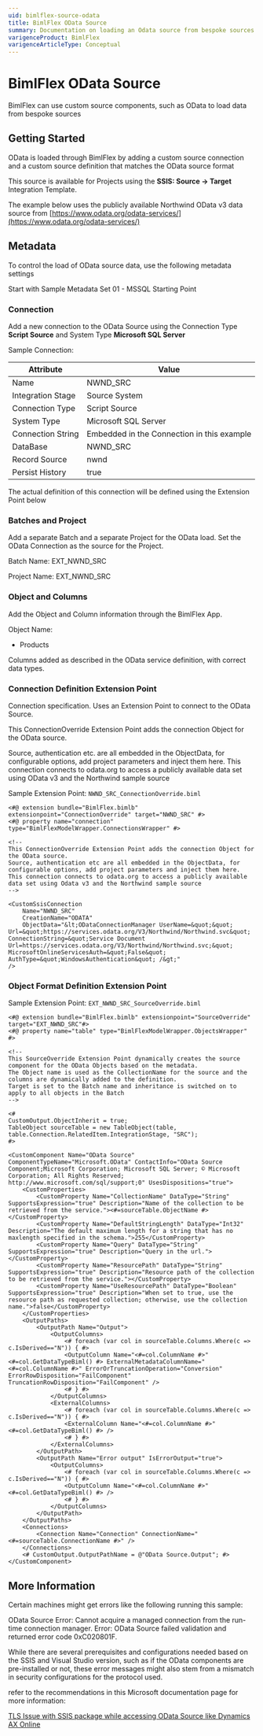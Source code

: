 ```yaml
---
uid: bimlflex-source-odata
title: BimlFlex OData Source
summary: Documentation on loading an Odata source from bespoke sources within BimlFlex
varigenceProduct: BimlFlex
varigenceArticleType: Conceptual
---
```

# BimlFlex OData Source

BimlFlex can use custom source components, such as OData to load data from bespoke sources

## Getting Started

OData is loaded through BimlFlex by adding a custom source connection and a custom source definition that matches the OData source format

This source is available for Projects using the **SSIS: Source -> Target** Integration Template.

The example below uses the publicly available Northwind OData v3 data source from [https://www.odata.org/odata-services/](https://www.odata.org/odata-services/)

## Metadata

To control the load of OData source data, use the following metadata settings

Start with Sample Metadata Set 01 - MSSQL Starting Point

### Connection

Add a new connection to the OData Source using the Connection Type **Script Source** and System Type **Microsoft SQL Server**

Sample Connection:

| Attribute         | Value |
| ----------------- | ----- |
| Name              | NWND_SRC |
| Integration Stage | Source System |
| Connection Type   | Script Source |
| System Type       | Microsoft SQL Server |
| Connection String | Embedded in the Connection in this example |
| DataBase          | NWND_SRC |
| Record Source     | nwnd |
| Persist History   | true |

The actual definition of this connection will be defined using the Extension Point below

### Batches and Project

Add a separate Batch and a separate Project for the OData load. Set the OData Connection as the source for the Project.

Batch Name: EXT_NWND_SRC

Project Name: EXT_NWND_SRC

### Object and Columns

Add the Object and Column information through the BimlFlex App.

Object Name:

* Products

<!-- * Suppliers TODO: review -->

Columns added as described in the OData service definition, with correct data types.

### Connection Definition Extension Point

Connection specification. Uses an Extension Point to connect to the OData Source.

This ConnectionOverride Extension Point adds the connection Object for the OData source.

Source, authentication etc. are all embedded in the ObjectData, for configurable options, add project parameters and inject them here.
This connection connects to odata.org to access a publicly available data set using OData v3 and the Northwind sample source

Sample Extension Point: `NWND_SRC_ConnectionOverride.biml`

```biml
<#@ extension bundle="BimlFlex.bimlb" extensionpoint="ConnectionOverride" target="NWND_SRC" #>
<#@ property name="connection" type="BimlFlexModelWrapper.ConnectionsWrapper" #>

<!--
This ConnectionOverride Extension Point adds the connection Object for the OData source.
Source, authentication etc are all embedded in the ObjectData, for configurable options, add project parameters and inject them here.
This connection connects to odata.org to access a publicly available data set using Odata v3 and the Northwind sample source
-->

<CustomSsisConnection
    Name="NWND_SRC"
    CreationName="ODATA"
    ObjectData="&lt;ODataConnectionManager UserName=&quot;&quot; Url=&quot;https://services.odata.org/V3/Northwind/Northwind.svc&quot; ConnectionString=&quot;Service Document Url=https://services.odata.org/V3/Northwind/Northwind.svc;&quot; MicrosoftOnlineServicesAuth=&quot;False&quot; AuthType=&quot;WindowsAuthentication&quot; /&gt;"
/>
```

### Object Format Definition Extension Point

Sample Extension Point: `EXT_NWND_SRC_SourceOverride.biml`

```biml
<#@ extension bundle="BimlFlex.bimlb" extensionpoint="SourceOverride" target="EXT_NWND_SRC"#>
<#@ property name="table" type="BimlFlexModelWrapper.ObjectsWrapper" #>

<!--
This SourceOverride Extension Point dynamically creates the source component for the OData Objects based on the metadata.
The Object name is used as the CollectionName for the source and the columns are dynamically added to the definition.
Target is set to the Batch name and inheritance is switched on to apply to all objects in the Batch
-->

<#
CustomOutput.ObjectInherit = true;
TableObject sourceTable = new TableObject(table, table.Connection.RelatedItem.IntegrationStage, "SRC");
#>

<CustomComponent Name="OData Source" ComponentTypeName="Microsoft.OData" ContactInfo="OData Source Component;Microsoft Corporation; Microsoft SQL Server; © Microsoft Corporation; All Rights Reserved; http://www.microsoft.com/sql/support;0" UsesDispositions="true">
    <CustomProperties>
        <CustomProperty Name="CollectionName" DataType="String" SupportsExpression="true" Description="Name of the collection to be retrieved from the service."><#=sourceTable.ObjectName #></CustomProperty>
        <CustomProperty Name="DefaultStringLength" DataType="Int32" Description="The default maximum length for a string that has no maxlength specified in the schema.">255</CustomProperty>
        <CustomProperty Name="Query" DataType="String" SupportsExpression="true" Description="Query in the url."></CustomProperty>
        <CustomProperty Name="ResourcePath" DataType="String" SupportsExpression="true" Description="Resource path of the collection to be retrieved from the service."></CustomProperty>
        <CustomProperty Name="UseResourcePath" DataType="Boolean" SupportsExpression="true" Description="When set to true, use the resource path as requested collection; otherwise, use the collection name.">false</CustomProperty>
    </CustomProperties>
    <OutputPaths>
        <OutputPath Name="Output">
            <OutputColumns>
                <# foreach (var col in sourceTable.Columns.Where(c => c.IsDerived=="N")) { #>
                <OutputColumn Name="<#=col.ColumnName #>" <#=col.GetDataTypeBiml() #> ExternalMetadataColumnName="<#=col.ColumnName #>" ErrorOrTruncationOperation="Conversion" ErrorRowDisposition="FailComponent" TruncationRowDisposition="FailComponent" />
                <# } #>
            </OutputColumns>
            <ExternalColumns>
                <# foreach (var col in sourceTable.Columns.Where(c => c.IsDerived=="N")) { #>
                <ExternalColumn Name="<#=col.ColumnName #>"  <#=col.GetDataTypeBiml() #> />
                <# } #>
            </ExternalColumns>
        </OutputPath>
        <OutputPath Name="Error output" IsErrorOutput="true">
            <OutputColumns>
                <# foreach (var col in sourceTable.Columns.Where(c => c.IsDerived=="N")) { #>
                <OutputColumn Name="<#=col.ColumnName #>" <#=col.GetDataTypeBiml() #> />
                <# } #>
            </OutputColumns>
        </OutputPath>
    </OutputPaths>
    <Connections>
        <Connection Name="Connection" ConnectionName="<#=sourceTable.ConnectionName #>" />
    </Connections>
    <# CustomOutput.OutputPathName = @"OData Source.Output"; #>
</CustomComponent>
```

## More Information

Certain machines might get errors like the following running this sample:

OData Source Error: Cannot acquire a managed connection from the run-time connection manager.
Error: OData Source failed validation and returned error code 0xC020801F.

While there are several prerequisites and configurations needed based on the SSIS and Visual Studio version, such as if the OData components are pre-installed or not, these error messages might also stem from a mismatch in security configurations for the protocol used.

refer to the recommendations in this Microsoft documentation page for more information:

[TLS Issue with SSIS package while accessing OData Source like Dynamics AX Online](https://docs.microsoft.com/en-au/archive/blogs/dataaccesstechnologies/tls-issue-with-ssis-package-while-accessing-odata-source-like-dynamics-ax-online)
